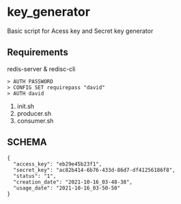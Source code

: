# key_generator
Basic script for Acess key and Secret key generator

## Requirements
redis-server &
redisc-cli

    > AUTH PASSWORD
    > CONFIG SET requirepass "david"
    > AUTH david

1. init.sh
2. producer.sh
3. consumer.sh

## SCHEMA

    {
      "access_key": "eb29e45b23f1",
      "secret_key": "ac82b414-6b76-433d-86d7-df41256186f8",
      "status": "1",
      "creation_date": "2021-10-16_03-48-38",
      "usage_date": "2021-10-16_03-50-50"
    }    
